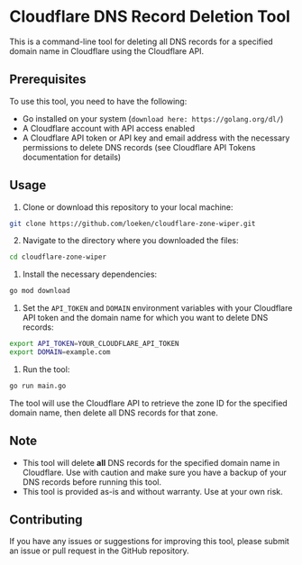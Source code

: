 # Cloudflare DNS Record Deletion Tool

This is a command-line tool for deleting all DNS records for a specified domain name in Cloudflare using the Cloudflare API.

## Prerequisites

To use this tool, you need to have the following:

- Go installed on your system (`download here: https://golang.org/dl/`)
- A Cloudflare account with API access enabled
- A Cloudflare API token or API key and email address with the necessary permissions to delete DNS records (see Cloudflare API Tokens documentation for details)

## Usage

1. Clone or download this repository to your local machine:
```bash
git clone https://github.com/loeken/cloudflare-zone-wiper.git
```

2. Navigate to the directory where you downloaded the files:
```bash
cd cloudflare-zone-wiper
```

1. Install the necessary dependencies:
```bash
go mod download
```

1. Set the `API_TOKEN` and `DOMAIN` environment variables with your Cloudflare API token and the domain name for which you want to delete DNS records:
```bash
export API_TOKEN=YOUR_CLOUDFLARE_API_TOKEN
export DOMAIN=example.com
```

1. Run the tool:
```bash
go run main.go
```

The tool will use the Cloudflare API to retrieve the zone ID for the specified domain name, then delete all DNS records for that zone.

## Note

- This tool will delete **all** DNS records for the specified domain name in Cloudflare. Use with caution and make sure you have a backup of your DNS records before running this tool.
- This tool is provided as-is and without warranty. Use at your own risk.

## Contributing

If you have any issues or suggestions for improving this tool, please submit an issue or pull request in the GitHub repository.